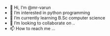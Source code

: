 - 👋 Hi, I’m @mr-varun
- 👀 I’m interested in python programming 
- 🌱 I’m currently learning B.Sc computer science 
- 💞️ I’m looking to collaborate on ..
- 📫 How to reach me ...

<!---
mr-varun/mr-varun is a ✨ special ✨ repository because its `README.md` (this file) appears on your GitHub profile.
You can click the Preview link to take a look at your changes.
--->

